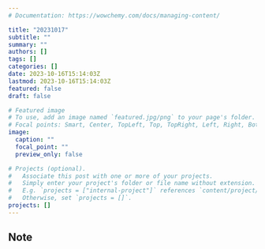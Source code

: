 ```yaml
---
# Documentation: https://wowchemy.com/docs/managing-content/

title: "20231017"
subtitle: ""
summary: ""
authors: []
tags: []
categories: []
date: 2023-10-16T15:14:03Z
lastmod: 2023-10-16T15:14:03Z
featured: false
draft: false

# Featured image
# To use, add an image named `featured.jpg/png` to your page's folder.
# Focal points: Smart, Center, TopLeft, Top, TopRight, Left, Right, BottomLeft, Bottom, BottomRight.
image:
  caption: ""
  focal_point: ""
  preview_only: false

# Projects (optional).
#   Associate this post with one or more of your projects.
#   Simply enter your project's folder or file name without extension.
#   E.g. `projects = ["internal-project"]` references `content/project/deep-learning/index.md`.
#   Otherwise, set `projects = []`.
projects: []
---
```


## Note

